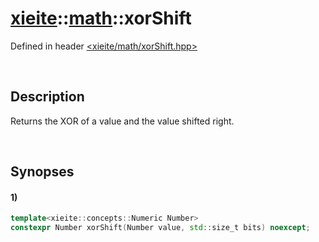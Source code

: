 # [xieite](../xieite.md)\:\:[math](../math.md)\:\:xorShift
Defined in header [<xieite/math/xorShift.hpp>](../../include/xieite/math/xorShift.hpp)

&nbsp;

## Description
Returns the XOR of a value and the value shifted right.

&nbsp;

## Synopses
#### 1)
```cpp
template<xieite::concepts::Numeric Number>
constexpr Number xorShift(Number value, std::size_t bits) noexcept;
```
